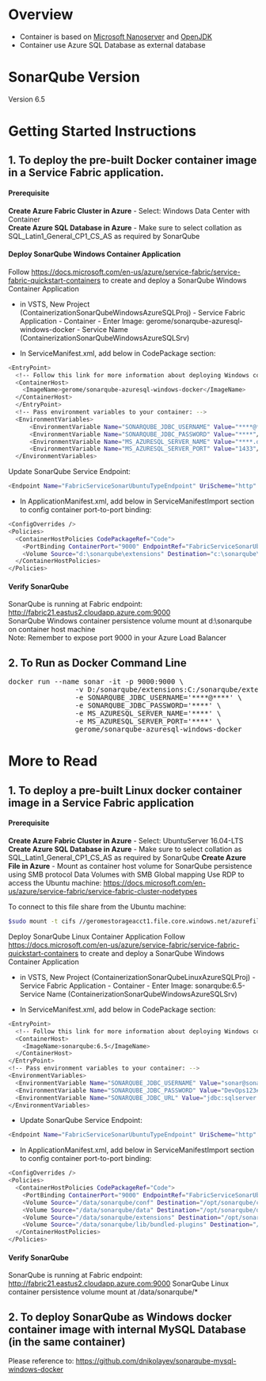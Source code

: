 # Overview
* Container is based on [Microsoft Nanoserver](https://hub.docker.com/r/microsoft/nanoserver/) and [OpenJDK](https://hub.docker.com/_/openjdk/) <br/>
* Container use Azure SQL Database as external database
# SonarQube Version
Version 6.5
# Getting Started Instructions
## 1. To deploy the pre-built Docker container image in a Service Fabric application.
#### Prerequisite
<strong>Create Azure Fabric Cluster in Azure</strong> - Select: Windows Data Center with Container <br>
<strong>Create Azure SQL Database in Azure</strong> - Make sure to select  collation as SQL_Latin1_General_CP1_CS_AS as required by SonarQube
#### Deploy SonarQube Windows Container Application
Follow https://docs.microsoft.com/en-us/azure/service-fabric/service-fabric-quickstart-containers to create and deploy a SonarQube Windows Container Application

* in VSTS, New Project (ContainerizationSonarQubeWindowsAzureSQLProj) - Service Fabric Application - Container - Enter Image:  gerome/sonarqube-azuresql-windows-docker - Service Name (ContainerizationSonarQubeWindowsAzureSQLSrv)

* In ServiceManifest.xml, add below in CodePackage section:
```bash
<EntryPoint>
  <!-- Follow this link for more information about deploying Windows containers to Service Fabric: https://aka.ms/sfguestcontainers -->
  <ContainerHost>
    <ImageName>gerome/sonarqube-azuresql-windows-docker</ImageName>
  </ContainerHost>
  </EntryPoint>
  <!-- Pass environment variables to your container: -->
  <EnvironmentVariables>
      <EnvironmentVariable Name="SONARQUBE_JDBC_USERNAME" Value="****@****"/>
      <EnvironmentVariable Name="SONARQUBE_JDBC_PASSWORD" Value="****"/>
      <EnvironmentVariable Name="MS_AZURESQL_SERVER_NAME" Value="****.database.windows.net"/>
      <EnvironmentVariable Name="MS_AZURESQL_SERVER_PORT" Value="1433"/>
  </EnvironmentVariables>
```
Update SonarQube Service Endpoint:
```bash
<Endpoint Name="FabricServiceSonarUbuntuTypeEndpoint" UriScheme="http" Port="9000" Protocol="http"/>
```
* In ApplicationManifest.xml, add below in ServiceManifestImport section to config container port-to-port binding:
```bash
<ConfigOverrides />
<Policies>
  <ContainerHostPolicies CodePackageRef="Code">
    <PortBinding ContainerPort="9000" EndpointRef="FabricServiceSonarUbuntuTypeEndpoint"/>
    <Volume Source="d:\sonarqube\extensions" Destination="c:\sonarqube\extensions" IsReadOnly="false"> </Volume>
  </ContainerHostPolicies>
</Policies>
```
#### Verify SonarQube
SonarQube is running at Fabric endpoint: http://fabric21.eastus2.cloudapp.azure.com:9000 <br>
SonarQube Windows container persistence volume mount at d:\sonarqube on container host machine <br>
Note: Remember to expose port 9000 in your Azure Load Balancer 

## 2. To Run as Docker Command Line
<pre>docker run --name sonar -it -p 9000:9000 \
                -v D:/sonarqube/extensions:C:/sonarqube/extensions \
                -e SONARQUBE_JDBC_USERNAME='****@****' \
                -e SONARQUBE_JDBC_PASSWORD='****' \
                -e MS_AZURESQL_SERVER_NAME='****' \
                -e MS_AZURESQL_SERVER_PORT='****' \
                gerome/sonarqube-azuresql-windows-docker</pre>

#  More to Read
## 1. To deploy a pre-built Linux docker container image in a Service Fabric application 
#### Prerequisite
<strong>Create Azure Fabric Cluster in Azure</strong> - Select: UbuntuServer 16.04-LTS
<strong>Create Azure SQL Database in Azure</strong> - Make sure to select  collation as SQL_Latin1_General_CP1_CS_AS as required by SonarQube
<strong>Create Azure File in Azure</strong> - Mount as container host volume for SonarQube persistence using SMB protocol
Data Volumes with SMB Global mapping
Use RDP to access the Ubuntu machine: https://docs.microsoft.com/en-us/azure/service-fabric/service-fabric-cluster-nodetypes

To connect to this file share from the Ubuntu machine:
```bash
$sudo mount -t cifs //geromestorageacct1.file.core.windows.net/azurefileshare1 /data -o vers=3.0,username=geromestorageacct1,password=cfekb0EQtSaaCKkSvQXGIr8iJMZLxWB5e2d+uu0WkuOo8OQmLtrtQFqFeh5MqGZCRJUONr7tn1eB2T9yCeIkHg==,dir_mode=0777,file_mode=0777,sec=ntlmssp
```

Deploy SonarQube Linux Container Application
Follow https://docs.microsoft.com/en-us/azure/service-fabric/service-fabric-quickstart-containers to create and deploy a SonarQube Windows Container Application

* in VSTS, New Project (ContainerizationSonarQubeLinuxAzureSQLProj) - Service Fabric Application - Container - Enter Image:  sonarqube:6.5- Service Name (ContainerizationSonarQubeWindowsAzureSQLSrv)

* In ServiceManifest.xml, add below in CodePackage section:
```bash
<EntryPoint>
  <!-- Follow this link for more information about deploying Windows containers to Service Fabric: https://aka.ms/sfguestcontainers -->
  <ContainerHost>
    <ImageName>sonarqube:6.5</ImageName>
  </ContainerHost>
</EntryPoint>
<!-- Pass environment variables to your container: -->
<EnvironmentVariables>
  <EnvironmentVariable Name="SONARQUBE_JDBC_USERNAME" Value="sonar@sonarserver3"/>
  <EnvironmentVariable Name="SONARQUBE_JDBC_PASSWORD" Value="DevOps123#@!"/>
  <EnvironmentVariable Name="SONARQUBE_JDBC_URL" Value="jdbc:sqlserver://sonarserver3.database.windows.net:1433;database=sonar;user=sonar@sonarserver3;password=DevOps123#@!;encrypt=true;trustServerCertificate=false;hostNameInCertificate=*.database.windows.net;loginTimeout=30"/>
</EnvironmentVariables>
```

* Update SonarQube Service Endpoint:
```bash
<Endpoint Name="FabricServiceSonarUbuntuTypeEndpoint" UriScheme="http" Port="9000" Protocol="http"/>
```

* In ApplicationManifest.xml, add below in ServiceManifestImport section to config container port-to-port binding:
```bash
<ConfigOverrides />
<Policies>
  <ContainerHostPolicies CodePackageRef="Code">
    <PortBinding ContainerPort="9000" EndpointRef="FabricServiceSonarUbuntuTypeEndpoint"/>
    <Volume Source="/data/sonarqube/conf" Destination="/opt/sonarqube/conf" IsReadOnly="false"></Volume>
    <Volume Source="/data/sonarqube/data" Destination="/opt/sonarqube/data" IsReadOnly="false"></Volume>
    <Volume Source="/data/sonarqube/extensions" Destination="/opt/sonarqube/extensions" IsReadOnly="false"></Volume>
    <Volume Source="/data/sonarqube/lib/bundled-plugins" Destination="/opt/sonarqube/lib/bundled-plugins" IsReadOnly="false"></Volume>
  </ContainerHostPolicies>
</Policies>
```

#### Verify SonarQube
SonarQube is running at Fabric endpoint: http://fabric21.eastus2.cloudapp.azure.com:9000 
SonarQube Linux container persistence volume mount at /data/sonarqube/*

## 2. To deploy SonarQube as Windows docker container image with internal MySQL Database (in the same container)
Please reference to: https://github.com/dnikolayev/sonarqube-mysql-windows-docker
